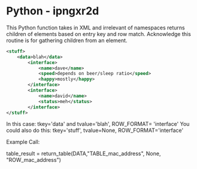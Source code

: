Python - ipngxr2d
====================================

This Python function takes in XML and irrelevant of namespaces returns children of elements based on entry key and row match.
Acknowledge this routine is for gathering children from an element. 

```xml
<stuff>
    <data>blah</data>
        <interface>
            <name>dave</name>
            <speed>depends on beer/sleep ratio</speed>
            <happy>mostly</happy>
        </interface>
        <interface>
            <name>david</name>
            <status>meh</status>
        </interface>
</stuff>
```

In this case: tkey='data' and tvalue='blah', ROW_FORMAT= 'interface'
You could also do this: tkey='stuff', tvalue=None, ROW_FORMAT='interface'
 
Example Call:

table_result = return_table(DATA,"TABLE_mac_address", None, "ROW_mac_address")   